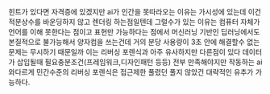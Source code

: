 힌트가 있다면 자격증에 있겠지만 ai가 인간을 못따라오는 이유는 가시성에 있는데 이건 적분상수를 바운딩하지 않고 렌더링 하는점일텐데 그럴수가 있는 이유는 컴퓨터 자체가 언어를 이해 못한다는 점이고 표현만 가능하다는 점에서 머신러닝 기반인 딥러닝에서도 본질적으로 불가능해서 양자컴을 쓰는건데 거의 분당 사용량이 3초 안에 해결할수 없는 문제는 무시하기 때문일까 
이는 리버싱 포렌식과 아주 유사하지만 다른점이 있다 데이터가 삽입될때 필요충분조건(프레임워크,디자인패턴 등등) 전부 만족해야지만 작동하는 ai와다르게 민간수준의 리버싱 포렌식은 접근제한 풀렸던 풀지 않았건 대략적인 유추가 가능하다.